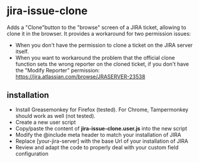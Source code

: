 # jira-issue-clone
Adds a "Clone"button to the "browse" screen of a JIRA ticket, allowing to clone it in the browser. It provides a workaround for two permission issues:
- When you don't have the permission to clone a ticket on the JIRA server itself.
- When you want to workaround the problem that the official clone function sets the wrong reporter on the cloned ticket, if you don't have the "Modify Reporter" permission: https://jira.atlassian.com/browse/JRASERVER-23538

## installation
- Install Greasemonkey for Firefox (tested). For Chrome, Tampermonkey should work as well (not tested).
- Create a new user script
- Copy/paste the content of __jira-issue-clone.user.js__ into the new script
- Modify the @include meta header to match your installation of JIRA
- Replace [your-jira-server] with the base Url of your  installation of JIRA
- Review and adapt the code to properly deal with your custom field configuration

